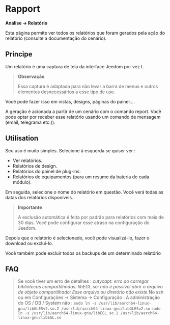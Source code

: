 # Rapport
**Análise → Relatório**

Esta página permite ver todos os relatórios que foram gerados pela ação do relatório (consulte a documentação do cenário).

## Principe

Um relatório é uma captura de tela da interface Jeedom por vez t.

> **Observação**
>
> Essa captura é adaptada para não levar a barra de menus e outros elementos desnecessários a esse tipo de uso.

Você pode fazer isso em vistas, designs, páginas do painel....

A geração é acionada a partir de um cenário com o comando report.
Você pode optar por receber esse relatório usando um comando de mensagem (email, telegrama etc.)).

## Utilisation

Seu uso é muito simples. Selecione à esquerda se quiser ver :

- Ver relatórios.
- Relatórios de design.
- Relatórios do painel de plug-ins.
- Relatórios de equipamentos (para um resumo da bateria de cada módulo).

Em seguida, selecione o nome do relatório em questão. Você verá todas as datas dos relatórios disponíveis.

> **Importante**
>
> A exclusão automática é feita por padrão para relatórios com mais de 30 dias. Você pode configurar esse atraso na configuração do Jeedom.

Depois que o relatório é selecionado, você pode visualizá-lo, fazer o download ou excluí-lo.

Você também pode excluir todos os backups de um determinado relatório

## FAQ

> Se você tiver um erro de detalhes :
> *cutycapt: erro ao carregar bibliotecas compartilhadas: libEGL.so: não é possível abrir o arquivo de objeto compartilhado: Esse arquivo ou diretório não existe*
> No ssh ou em Configurações → Sistema → Configuração : A administração do OS / DB / System não :
> ``````sudo ln -s /usr/lib/aarch64-linux-gnu/libGLESv2.so.2 /usr/lib/aarch64-linux-gnu/libGLESv2.so``````
> ``````sudo ln -s /usr/lib/aarch64-linux-gnu/libEGL.so.1 /usr/lib/aarch64-linux-gnu/libEGL.so``````
